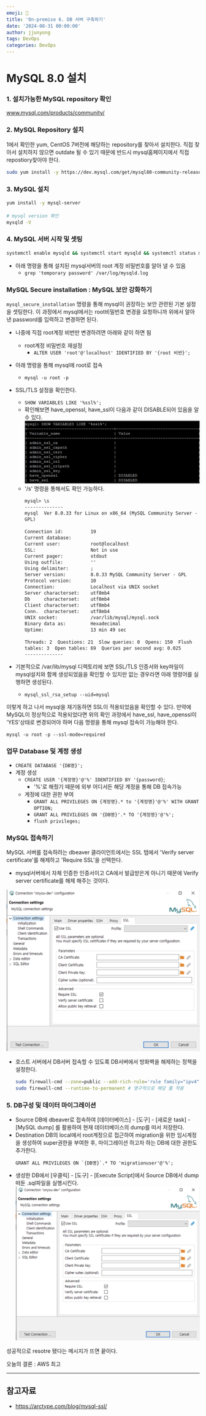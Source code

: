 ```yaml
---
emoji: 🧢
title: 'On-premise 6. DB 서버 구축하기' 
date: '2024-08-31 00:00:00'
author: jjunyong
tags: DevOps
categories: DevOps
---
```


# MySQL 8.0 설치

### 1. 설치가능한 MySQL repository 확인
www.mysql.com/products/community/

### 2. MySQL Repository 설치 

1에서 확인한 yum, CentOS 7버전에 해당하는 repository를 찾아서 설치한다. 직접 찾아서 설치하지 않으면 outdate 될 수 있기 때문에 반드시 mysql홈페이지에서 직접 repostiory찾아야 한다. 
```bash
sudo yum install -y https://dev.mysql.com/get/mysql80-community-release-el7-3.noarch.rpm
```

### 3. MySQL 설치
```bash
yum install -y mysql-server

# mysql version 확인
mysqld -V
```

### 4. MySQL 서버 시작 및 셋팅
```bash
systemctl enable mysqld && systemctl start mysqld && systemctl status mysqld
```

- 아래 명령을 통해 설치된 mysql서버의 root 계정 비밀번호를 알아 낼 수 있음
  - `grep 'temporary password' /var/log/mysqld.log`

### MySQL Secure installation : MySQL 보안 강화하기 
`mysql_secure_installation` 명령을 통해 mysql이 권장하는 보안 관련된 기본 설정을 셋팅한다.
이 과정에서 mysql에서는 root비밀번호 변경을 요청하니까 위에서 알아낸 password를 입력하고 변경하면 된다.
- 나중에 직접 root계정 비번만 변경하려면 아래와 같이 하면 됨 
  - root계정 비밀번호 재설정
    - `ALTER USER 'root'@'localhost' IDENTIFIED BY '{root 비번}';`

- 아래 명령을 통해 mysql에 root로 접속
  - `mysql -u root -p`

- SSL/TLS 설정을 확인한다.
  - `SHOW VARIABLES LIKE '%ssl%';`
  - 확인해보면 have_openssl, have_ssl이 다음과 같이 DISABLE되어 있음을 알 수 있다.
    ![image2.png](./image2.png)
  - '/s' 명령을 통해서도 확인 가능하다.
    ```
    mysql> \s
    --------------
    mysql  Ver 8.0.33 for Linux on x86_64 (MySQL Community Server - GPL)

    Connection id:          19
    Current database:
    Current user:           root@localhost
    SSL:                    Not in use
    Current pager:          stdout
    Using outfile:          ''
    Using delimiter:        ;
    Server version:         8.0.33 MySQL Community Server - GPL
    Protocol version:       10
    Connection:             Localhost via UNIX socket
    Server characterset:    utf8mb4
    Db     characterset:    utf8mb4
    Client characterset:    utf8mb4
    Conn.  characterset:    utf8mb4
    UNIX socket:            /var/lib/mysql/mysql.sock
    Binary data as:         Hexadecimal
    Uptime:                 13 min 49 sec

    Threads: 2  Questions: 21  Slow queries: 0  Opens: 150  Flush tables: 3  Open tables: 69  Queries per second avg: 0.025
    --------------
    ```
- 기본적으로 /var/lib/mysql 디렉토리에 보면 SSL/TLS 인증서와 key파일이 mysql설치와 함께 생성되었음을 확인할 수 있지만 없는 경우라면 아래 명령어를 실행하면 생성된다.
  - `mysql_ssl_rsa_setup --uid=mysql`

이렇게 하고 나서 mysql을 재기동하면 SSL이 적용되었음을 확인할 수 있다. 만약에 MySQL이 정상적으로 적용되었다면 위의 확인 과정에서 have_ssl, have_openssl이 'YES'상태로 변경되어야 하며 다음 명령을 통해 mysql 접속이 가능해야 한다.
```
mysql -u root -p --ssl-mode=required
```

### 업무 Database 및 계정 생성
  - `CREATE DATABASE '{DB명}';`
- 계정 생성 
  - `CREATE USER '{계정명}'@'%' IDENTIFIED BY '{password}`;
    - '%'로 해줬기 때문에 외부 어디서든 해당 계정을 통해 DB 접속가능
  - 계정에 대한 권한 부여
    - `GRANT ALL PRIVILEGES ON {계정명}.* to '{계정명}'@'%' WITH GRANT OPTION;`
    - `GRANT ALL PRIVILEGES ON '{DB명}'.* TO '{계정명}'@'%';`
    - `flush privileges;`

### MySQL 접속하기 
MySQL 서버를 접속하려는 dbeaver 클라이언트에서는 SSL 탭에서 'Verify server certificate'를 해제하고 'Require SSL'을 선택한다. 
- mysql서버에서 자체 인증한 인증서이고 CA에서 발급받은게 아니기 때문에 Verify server certificate를 해제 해주는 것이다. 

![image3.png](./image3.png)

- 호스트 서버에서 DB서버 접속할 수 있도록 DB서버에서 방화벽을 해제하는 정책을 설정한다.  
  ```bash
  sudo firewall-cmd --zone=public --add-rich-rule='rule family="ipv4" source address="<NAT switch IP>" port port="3306" protocol="tcp" accept' 
  sudo firewall-cmd --runtime-to-permanent # 영구적으로 해당 룰 적용
  ```

### 5. DB구성 및 데이터 마이그레이션
- Source DB에 dbeaver로 접속하여 [데이터베이스] - [도구] - [새로운 task] - [MySQL dump] 를 활용하여 현재 데이터베이스의 dump를 떠서 저장한다. 
- Destination DB의 local에서 root계정으로 접근하여 migration을 위한 임시계정을 생성하여 super권한을 부여한 후, 마이그레이션 하고자 하는 DB에 대한 권한도 추가한다. 
  ```
  GRANT ALL PRIVILEGES ON `{DB명}`.* TO 'migrationuser'@'%';
  ```
- 생성한 DB에서 [우클릭] - [도구] - [Execute Script]에서 Source DB에서 dump 떠둔 .sql파일을 실행시킨다. 
![image3.png](./image3.png)

성공적으로 resotre 됐다는 메시지가 뜨면 끝이다.

오늘의 결론 : AWS 최고

---
## 참고자료
- https://arctype.com/blog/mysql-ssl/
